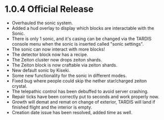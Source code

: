 # 1.0.4 Official Release
- Overhauled the sonic system.
- Added a hud overlay to display which blocks are interactable with the Sonic.
- There is only 1 sonic, and it's casing can be changed via the TARDIS console menu when the sonic is inserted called "sonic settings".
- The sonic can now interact with more blocks!
- The detector block now has a recipe.
- The Zeiton cluster now drops zeiton shards.
- The Zeiton block is now craftable via zeiton shards.
- New default sonic by Kiseki.
- Some new functionality for the sonic in different modes.
- Fixed bug where people could skip the nether star/charged zeiton crystal.
- The telepathic control has been debuffed to avoid server crashing.
- Repair ticks have been correctly put to seconds and work properly now.
- Growth will demat and remat on change of exterior, TARDIS will land if finished flight and the interior is empty.
- Creation date issue has been resolved, added time as well.